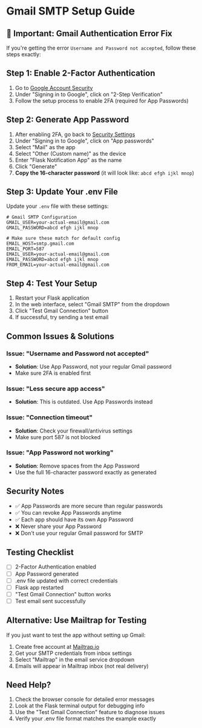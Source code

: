 # Gmail SMTP Setup Guide

## 🚨 Important: Gmail Authentication Error Fix

If you're getting the error `Username and Password not accepted`, follow these steps exactly:

## Step 1: Enable 2-Factor Authentication

1. Go to [Google Account Security](https://myaccount.google.com/security)
2. Under "Signing in to Google", click on "2-Step Verification"
3. Follow the setup process to enable 2FA (required for App Passwords)

## Step 2: Generate App Password

1. After enabling 2FA, go back to [Security Settings](https://myaccount.google.com/security)
2. Under "Signing in to Google", click on "App passwords"
3. Select "Mail" as the app
4. Select "Other (Custom name)" as the device
5. Enter "Flask Notification App" as the name
6. Click "Generate"
7. **Copy the 16-character password** (it will look like: `abcd efgh ijkl mnop`)

## Step 3: Update Your .env File

Update your `.env` file with these settings:

```env
# Gmail SMTP Configuration
GMAIL_USER=your-actual-email@gmail.com
GMAIL_PASSWORD=abcd efgh ijkl mnop

# Make sure these match for default config
EMAIL_HOST=smtp.gmail.com
EMAIL_PORT=587
EMAIL_USER=your-actual-email@gmail.com
EMAIL_PASSWORD=abcd efgh ijkl mnop
FROM_EMAIL=your-actual-email@gmail.com
```

## Step 4: Test Your Setup

1. Restart your Flask application
2. In the web interface, select "Gmail SMTP" from the dropdown
3. Click "Test Gmail Connection" button
4. If successful, try sending a test email

## Common Issues & Solutions

### Issue: "Username and Password not accepted"
- **Solution**: Use App Password, not your regular Gmail password
- Make sure 2FA is enabled first

### Issue: "Less secure app access"
- **Solution**: This is outdated. Use App Passwords instead

### Issue: "Connection timeout"
- **Solution**: Check your firewall/antivirus settings
- Make sure port 587 is not blocked

### Issue: "App Password not working"
- **Solution**: Remove spaces from the App Password
- Use the full 16-character password exactly as generated

## Security Notes

- ✅ App Passwords are more secure than regular passwords
- ✅ You can revoke App Passwords anytime
- ✅ Each app should have its own App Password
- ❌ Never share your App Password
- ❌ Don't use your regular Gmail password for SMTP

## Testing Checklist

- [ ] 2-Factor Authentication enabled
- [ ] App Password generated
- [ ] .env file updated with correct credentials
- [ ] Flask app restarted
- [ ] "Test Gmail Connection" button works
- [ ] Test email sent successfully

## Alternative: Use Mailtrap for Testing

If you just want to test the app without setting up Gmail:

1. Create free account at [Mailtrap.io](https://mailtrap.io)
2. Get your SMTP credentials from inbox settings
3. Select "Mailtrap" in the email service dropdown
4. Emails will appear in Mailtrap inbox (not real delivery)

## Need Help?

1. Check the browser console for detailed error messages
2. Look at the Flask terminal output for debugging info
3. Use the "Test Gmail Connection" feature to diagnose issues
4. Verify your .env file format matches the example exactly
